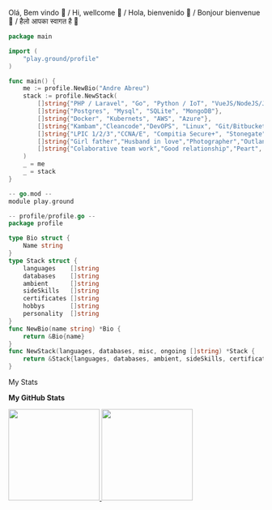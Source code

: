 Olá, Bem vindo 👋 / Hi, wellcome 👋 / Hola, bienvenido 👋 / Bonjour bienvenue 👋 / हैलो आपका स्वागत है 👋 

```go
package main

import (
	"play.ground/profile"
)

func main() {
	me := profile.NewBio("Andre Abreu")
	stack := profile.NewStack(
		[]string{"PHP / Laravel", "Go", "Python / IoT", "VueJS/NodeJS/Javascript", "C", "Shellscript"},
		[]string{"Postgres", "Mysql", "SQLite", "MongoDB"},
		[]string{"Docker", "Kubernets", "AWS", "Azure"},
		[]string{"Kambam","Cleancode","DevOPS", "Linux", "Git/Bitbucket/CodeCommit"},
		[]string{"LPIC 1/2/3","CCNA/E", "Compitia Secure+", "Stonegate", "EMC+", "AWS"}
		[]string{"Girl father","Husband in love","Photographer","Outlander/Camper","Woodworker"}
		[]string{"Colaborative team work","Good relationship","Peart", "Good tempered"}
	)
	_ = me
	_ = stack
}

-- go.mod --
module play.ground

-- profile/profile.go --
package profile

type Bio struct {
	Name string
}
type Stack struct {
	languages    []string
	databases    []string
	ambient      []string
	sideSkills   []string
	certificates []string
	hobbys	     []string
	personality  []string		
}
func NewBio(name string) *Bio {
	return &Bio{name}
}
func NewStack(languages, databases, misc, ongoing []string) *Stack {
	return &Stack{languages, databases, ambient, sideSkills, certificates, hobbys, personality}
}
```
My Stats

**My GitHub Stats**
 <div>
  <a href="https://github.com/andreabreu76">
  <img height="180em" src="https://github-readme-stats.vercel.app/api?username=andreabreu76&show_icons=true&theme=nord&include_all_commits=true&count_private=true"/>
  <img height="180em" src="https://github-readme-stats.vercel.app/api/top-langs/?username=andreabreu76&layout=compact&langs_count=7&theme=nord"/>
  </a>
</div>
<br>
